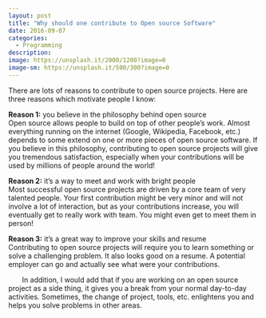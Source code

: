 ```yaml
---
layout: post
title: "Why should one contribute to Open source Software"
date: 2016-09-07
categories:
  - Programming
description: 
image: https://unsplash.it/2000/1200?image=0
image-sm: https://unsplash.it/500/300?image=0
---
```

There are lots of reasons to contribute to open source projects. Here are three reasons which motivate people I know:

**Reason 1:** you believe in the philosophy behind open source  
Open source allows people to build on top of other people’s work. Almost everything running on the internet (Google, Wikipedia, Facebook, etc.) depends to some extend on one or more pieces of open source software. If you believe in this philosophy, contributing to open source projects will give you tremendous satisfaction, especially when your contributions will be used by millions of people around the world!

**Reason 2:** it’s a way to meet and work with bright people  
Most successful open source projects are driven by a core team of very talented people. Your first contribution might be very minor and will not involve a lot of interaction, but as your contributions increase, you will eventually get to really work with team. You might even get to meet them in person!

**Reason 3:** it’s a great way to improve your skills and resume  
Contributing to open source projects will require you to learn something or solve a challenging problem. It also looks good on a resume. A potential employer can go and actually see what were your contributions.

       In addition, I would add that if you are working on an open source project as a side thing, it gives you a break from your normal day-to-day activities. Sometimes, the change of project, tools, etc. enlightens you and helps you solve problems in other areas.

